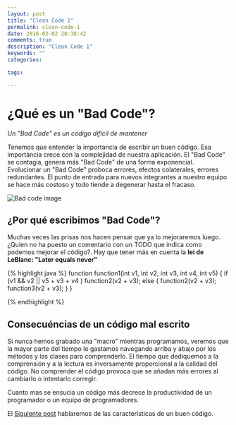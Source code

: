 ```yaml
---
layout: post
title: "Clean Code 1"
permalink: clean-code-1
date: 2016-02-02 20:38:42
comments: true
description: "Clean Code 1"
keywords: ""
categories:

tags:

---
```

# ¿Qué es un "Bad Code"?

*Un "Bad Code" es un código difícil de mantener*

Tenemos que entender la importancia de escribir un buen código. Esa importáncia crece con la complejidad de nuestra aplicación.
El "Bad Code" se contagia, genera más "Bad Code" de una forma exponencial. Evolucionar un "Bad Code" proboca errores, efectos colaterales, errores redundantes. El punto de entrada para nuevos integrantes a nuestro equipo se hace más costoso y todo tiende a degenerar hasta el fracaso.

![Bad code image][bad_code_image]

## ¿Por qué escribimos "Bad Code"?
Muchas veces las prisas nos hacen pensar que ya lo mejoraremos luego. ¿Quien no ha puesto un comentario con un TODO que indica como podemos mejorar el código?. Hay que tener más en cuenta la **lei de LeBlanc: "Later equals never"**

{% highlight java %}
function function1(int v1, int v2, int v3, int v4, int v5) {
    if (v1 && v2 || v5 + v3 + v4 )
        function2(v2 + v3);
    else {
        function2(v2 + v3);
        function3(v2 + v3);
    }
}

{% endhighlight %}

## Consecuéncias de un código mal escrito

Si nunca hemos grabado una "macro" mientras programamos, veremos que la mayor parte del tiempo lo gastamos navegando arriba y abajo por los métodos y las clases para comprenderlo. El tiempo que dediquemos a la comprensión y a la lectura es inversamente proporcional a la calidad del código.
No comprender el código provoca que se añadan más errores al cambiarlo o intentarlo corregir.

Cuanto mas se ensucia un código más decrece la productividad de un programador o un equipo de programadores.

El [Siguiente post][next_post] hablaremos de las características de un buen código.


[bad_code_image]: /assets/images/cleancode1/bad_code.gif
[next_post]: /clean-code-2
